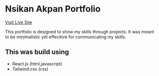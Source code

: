 # Nsikan Akpan Portfolio

[Visit Live Site](https://nsikan-portfolio.netlify.app/)

This portfolio is designed to show my skills through projects. It was meant to be minimalistic yet effecitive for communicating my skills.

## This was build using

- React.js (html,javascript)
- Tailwind.css (css)
